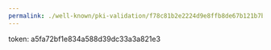```yaml
---
permalink: ./well-known/pki-validation/f78c81b2e2224d9e8ffb8de67b121b7b.txt
---
```

token: a5fa72bf1e834a588d39dc33a3a821e3
